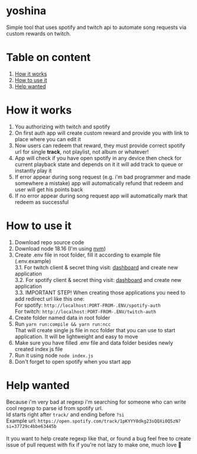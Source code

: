 # yoshina

Simple tool that uses spotify and twitch api to automate song requests via custom rewards on twitch.

# Table on content

1. [How it works](#how-it-works)
2. [How to use it](#how-to-use-it)
3. [Help wanted](#help-wanted)

# How it works

1. You authorizing with twitch and spotify
2. On first auth app will create custom reward and provide you with link to place where you can edit it
3. Now users can redeem that reward, they must provide correct spotify url for single **track**, not playlist, not album or whatever!
4. App will check if you have open spotify in any device then check for current playback state and depends on it it will add track to queue or instantly play it
5. If error appear during song request (e.g. i'm bad programmer and made somewhere a mistake) app will automatically refund that redeem and user will get his points back
6. If no error appear during song request app will automatically mark that redeem as successful

# How to use it

1. Download repo source code
2. Download node 18.16 (I'm using [nvm](https://github.com/nvm-sh/nvm))
3. Create .env file in root folder, fill it according to example file (.env.example)<br />
3.1. For twitch client & secret thing visit: [dashboard](https://dev.twitch.tv/console/apps) and create new application<br />
3.2. For spotify client & secret thing visit: [dashboard](https://developer.spotify.com/dashboard) and create new application<br />
3.3. IMPORTANT STEP! When creating those applications you need to add redirect url like this one:<br />
  For spotify: `http://localhost:PORT-FROM-.ENV/spotify-auth`<br />
  For twitch: `http://localhost:PORT-FROM-.ENV/twitch-auth`
4. Create folder named data in root folder
5. Run `yarn run:compile && yarn run:ncc`<br />
That will create single js file in ncc folder that you can use to start application. It will be lightweight and easy to move
6. Make sure you have filled .env file and data folder besides newly created index js file
7. Run it using node `node index.js`
8. Don't forget to open spotify when you start app

# Help wanted

Because i'm very bad at regexp i'm searching for someone who can write cool regexp to parse id from spotify url.<br />
Id starts right after `track/` and ending before `?si`<br />
Example url: `https://open.spotify.com/track/1pKYYY0dkg23sQQXi0Q5zN?si=37729c4bbe63445b`<br /><br />
It you want to help create regexp like that, or found a bug feel free to create issue of pull request with fix if you're not lazy to make one, much love 💌
